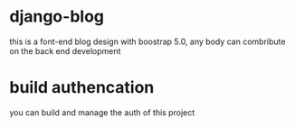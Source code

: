 # django-blog
this is a font-end blog design with boostrap 5.0, any body can combribute on the back end development 

# build authencation
you can build and manage the auth of this project
